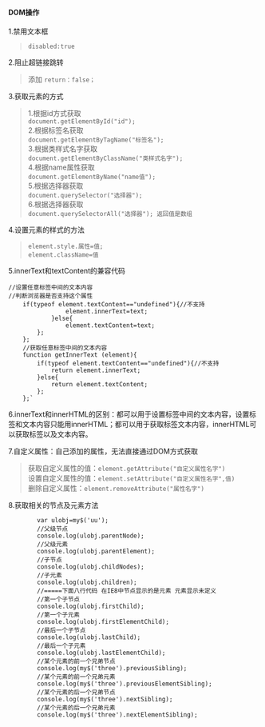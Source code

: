 #### DOM操作
1.禁用文本框
> `disabled:true`


2.阻止超链接跳转
> 添加 `return：false；`

3.获取元素的方式

>1.根据id方式获取<br/>
> `document.getElementById("id");`<br/>
> 2.根据标签名获取<br/>
> `document.getElementByTagName("标签名");`<br/>
> 3.根据类样式名字获取<br/>
> `document.getElementByClassName("类样式名字");`<br/>
> 4.根据name属性获取<br/>
> `document.getElementByName("name值");`<br/>
> 5.根据选择器获取<br/>
> `document.querySelector("选择器");`<br/>
> 6.根据选择器获取<br/>
> `document.querySelectorAll("选择器"); 返回值是数组`<br/>

4.设置元素的样式的方法
> `element.style.属性=值;`<br/>
> `element.className=值`

5.innerText和textContent的兼容代码

	//设置任意标签中间的文本内容
	//判断浏览器是否支持这个属性
		if(typeof element.textContent=="undefined"){//不支持
					element.innerText=text;
				}else{
					element.textContent=text;
			};
		};
		//获取任意标签中间的文本内容
		function getInnerText (element){
			if(typeof element.textContent=="undefined"){//不支持
				return element.innerText;
			}else{
				return element.textContent;
			};
		};`
		
6.innerText和innerHTML的区别：都可以用于设置标签中间的文本内容，设置标签和文本内容只能用innerHTML；都可以用于获取标签文本内容，innerHTML可以获取标签以及文本内容。


7.自定义属性：自己添加的属性，无法直接通过DOM方式获取
> 获取自定义属性的值：`element.getAttribute("自定义属性名字")`<br/>
> 设置自定义属性的值：`element.setAttribute("自定义属性名字",值)`<br/>
> 删除自定义属性：`element.removeAttribute("属性名字")`

8.获取相关的节点及元素方法

``` <script>
		var ulobj=my$('uu');
		//父级节点
		console.log(ulobj.parentNode);
		//父级元素
		console.log(ulobj.parentElement);
		//子节点
		console.log(ulobj.childNodes);
		//子元素
		console.log(ulobj.children);
		//=====下面八行代码 在IE8中节点显示的是元素 元素显示未定义
		//第一个子节点
		console.log(ulobj.firstChild);
		//第一个子元素
		console.log(ulobj.firstElementChild);
		//最后一个子节点
		console.log(ulobj.lastChild);
		//最后一个子元素
		console.log(ulobj.lastElementChild);
		//某个元素的前一个兄弟节点
		console.log(my$('three').previousSibling);
		//某个元素的前一个兄弟元素
		console.log(my$('three').previousElementSibling);
		//某个元素的后一个兄弟节点
		console.log(my$('three').nextSibling);
		//某个元素的后一个兄弟元素
		console.log(my$('three').nextElementSibling);
```

   
